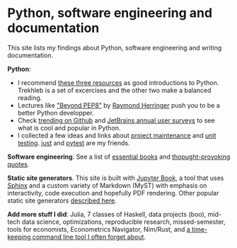 # Python, software engineering and documentation

This site lists my findings about Python, software engineering and writing documentation.

**Python**:

- I recommend [these three resources](python/start.md) as good introductions to Python. Trekhleb is a set of excercises and the other two make a balanced reading.
- Lectures like ["Beyond PEP8"][pep8-talk] by [Raymond Herringer](https://twitter.com/raymondh) push you to be a better Python developper.
- Check [trending on Github][trending] and [JetBrains annual user surveys][surveys] to see 
  what is cool and popular in Python.
- I collected a few ideas and links about [project maintenance](python/packaging.md)
  and [unit testing](python/unit_testing.md). [just][just] and [pytest][pytest] are my friends.

[pep8-talk]: https://www.youtube.com/watch?v=wf-BqAjZb8M
[trending]: https://github.com/trending/python
[surveys]: https://www.jetbrains.com/lp/devecosystem-2020/python/
[pytest]: https://docs.pytest.org/en/stable/
[just]: https://github.com/casey/just

**Software engineering**. See a list of [essential books][books] and [thopught-provoking quotes][wise].

[books]: programming/books.md
[wise]: programming/wisdom.md

**Static site generators**. This site is built with [Jupyter Book][jb], a tool that uses [Sphinx](https://www.sphinx-doc.org/en/master/) and a custom variety of Markdown (MyST) with
emphasis on interactivity, code execution and hopefully PDF rendering. Other popular static site generators [described here][ssg].

[jb]: https://jupyterbook.org/intro.html
[ssg]: static_sites/intro.md

**Add more stuff I did**: Julia, 7 classes of Haskell, data projects (boo), mid-tech data science, optimizations, reproducible research, missed-semester, tools for economists, Econometrics Navigator, Nim/Rust, and [a time-keeping command line tool I often forget about][watson].

[watson]: https://github.com/TailorDev/Watson
